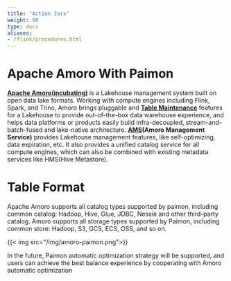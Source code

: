 ```yaml
---
title: "Action Jars"
weight: 98
type: docs
aliases:
- /flink/procedures.html
---
```

<!--
Licensed to the Apache Software Foundation (ASF) under one
or more contributor license agreements.  See the NOTICE file
distributed with this work for additional information
regarding copyright ownership.  The ASF licenses this file
to you under the Apache License, Version 2.0 (the
"License"); you may not use this file except in compliance
with the License.  You may obtain a copy of the License at

  http://www.apache.org/licenses/LICENSE-2.0

Unless required by applicable law or agreed to in writing,
software distributed under the License is distributed on an
"AS IS" BASIS, WITHOUT WARRANTIES OR CONDITIONS OF ANY
KIND, either express or implied.  See the License for the
specific language governing permissions and limitations
under the License.
-->

# Apache Amoro With Paimon

**[Apache Amoro(incubating)](https://amoro.apache.org)** is a Lakehouse management system built on open data lake formats. Working with compute engines including Flink, Spark, and Trino, Amoro brings pluggable and
**[Table Maintenance](https://amoro.apache.org/docs/latest/self-optimizing/)** features for a Lakehouse to provide out-of-the-box data warehouse experience, and helps data platforms or products easily build infra-decoupled, stream-and-batch-fused and lake-native architecture.
**[AMS](https://amoro.apache.org/docs/latest/#architecture)(Amoro Management Service)** provides Lakehouse management features, like self-optimizing, data expiration, etc. It also provides a unified catalog service for all compute engines, which can also be combined with existing metadata services like HMS(Hive Metastore).


# Table Format

Apache Amoro supports all catalog types supported by paimon, including common catalog: Hadoop, Hive, Glue, JDBC, Nessie and other third-party catalog.
Amoro supports all storage types supported by Paimon, including common store: Hadoop, S3, GCS, ECS, OSS, and so on.

{{< img src="/img/amoro-paimon.png">}}

In the future, Paimon automatic optimization strategy will be supported, and users can achieve the best balance experience by cooperating with Amoro automatic optimization



